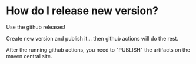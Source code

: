 # How do I release new version?

Use the github releases!

Create new version and publish it... then github actions will do the rest.

After the running github actions, you need to "PUBLISH" the artifacts on the maven central site.
